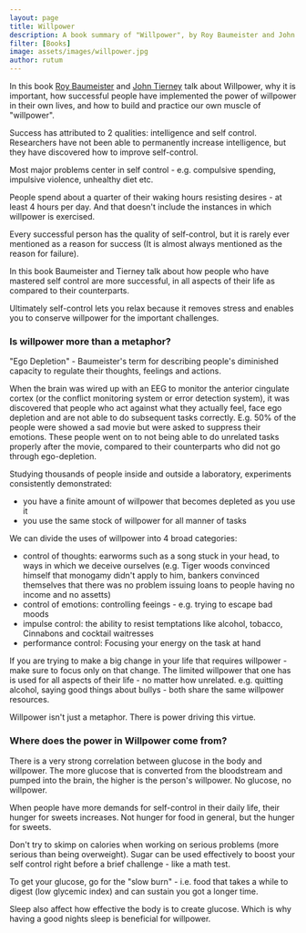 ```yaml
---
layout: page
title: Willpower
description: A book summary of "Willpower", by Roy Baumeister and John Tierney
filter: [Books]
image: assets/images/willpower.jpg
author: rutum
---
```


In this book [Roy Baumeister](https://roybaumeister.com/) and [John Tierney](https://en.wikipedia.org/wiki/John_Tierney_(journalist)) talk about Willpower, why it is important, how successful people have implemented the power of willpower in their own lives, and how to build and practice our own muscle of "willpower". 

Success has attributed to 2 qualities: intelligence and self control. Researchers have not been able to permanently increase intelligence, but they have discovered how to improve self-control. 

Most major problems center in self control - e.g. compulsive spending, impulsive violence, unhealthy diet etc. 

People spend about a quarter of their waking hours resisting desires - at least 4 hours per day. And that doesn't include the instances in which willpower is exercised. 

Every successful person has the quality of self-control, but it is rarely ever mentioned as a reason for success (It is almost always mentioned as the reason for failure). 

In this book Baumeister and Tierney talk about how people who have mastered self control are more successful, in all aspects of their life as compared to their counterparts. 

Ultimately self-control lets you relax because it removes stress and enables you to conserve willpower for the important challenges.

### Is willpower more than a metaphor?

"Ego Depletion" - Baumeister's term for describing people's diminished capacity to regulate their thoughts, feelings and actions. 

When the brain was wired up with an EEG to monitor the anterior cingulate cortex (or the conflict monitoring system or error detection system), it was discovered that people who act against what they actually feel, face ego depletion and are not able to do subsequent tasks correctly. E.g. 50% of the people were showed a sad movie but were asked to suppress their emotions. These people went on to not being able to do unrelated tasks properly after the movie, compared to their counterparts who did not go through ego-depletion. 

Studying thousands of people inside and outside a laboratory, experiments consistently demonstrated: 
- you have a finite amount of willpower that becomes depleted as you use it
- you use the same stock of willpower for all manner of tasks

We can divide the uses of willpower into 4 broad categories:
- control of thoughts: earworms such as a song stuck in your head, to ways in which we deceive ourselves (e.g. Tiger woods convinced himself that monogamy didn't apply to him, bankers convinced themselves that there was no problem issuing loans to people having no income and no assetts)
- control of emotions: controlling feeings - e.g. trying to escape bad moods
- impulse control: the ability to resist temptations like alcohol, tobacco, Cinnabons and cocktail waitresses
- performance control: Focusing your energy on the task at hand

If you are trying to make a big change in your life that requires willpower - make sure to focus only on that change. The limited willpower that one has is used for all aspects of their life - no matter how unrelated. e.g. quitting alcohol, saying good things about bullys - both share the same willpower resources. 

Willpower isn't just a metaphor. There is power driving this virtue. 

### Where does the power in Willpower come from?

There is a very strong correlation between glucose in the body and willpower. The more glucose that is converted from the bloodstream and pumped into the brain, the higher is the person's willpower. No glucose, no willpower. 

When people have more demands for self-control in their daily life, their hunger for sweets increases. Not hunger for food in general, but the hunger for sweets. 

Don't try to skimp on calories when working on serious problems (more serious than being overweight). Sugar can be used effectively to boost your self control right before a brief challenge - like a math test. 

To get your glucose, go for the "slow burn" - i.e. food that takes a while to digest (low glycemic index) and can sustain you got a longer time. 

Sleep also affect how effective the body is to create glucose. Which is why having a good nights sleep is beneficial for willpower. 
